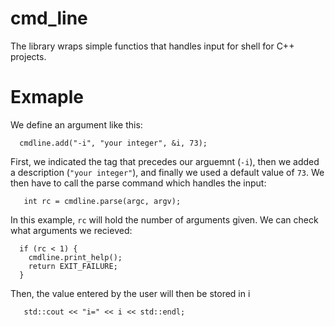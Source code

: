 # cmd_line
The library wraps simple functios that handles input for shell for C++ projects.
# Exmaple
We define an argument like this:
```
  cmdline.add("-i", "your integer", &i, 73);
```

First, we indicated the tag that precedes our arguemnt (`-i`), then we added a description (`"your integer"`), and finally we used a default value of `73`.
We then have to call the parse command which handles the input:
```
   int rc = cmdline.parse(argc, argv);
```
In this example, `rc` will hold the number of arguments given.
We can check what arguments we recieved:
```
  if (rc < 1) {
    cmdline.print_help();
    return EXIT_FAILURE;
  }
```
  
Then, the value entered by the user will then be stored in i
```
   std::cout << "i=" << i << std::endl;
```